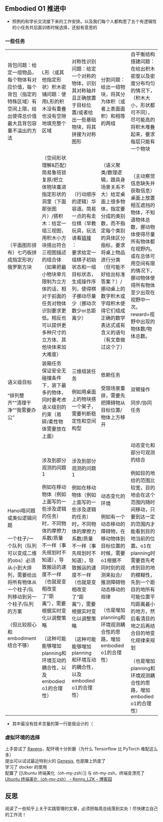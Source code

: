 ## Embodied O1 推进中

- 照例的和学长交流接下来的工作安排。以及我们每个人都构思了五个有逻辑性的小任务共后面训练时候选择，还挺有意思的  

### 一些任务

|                                                                                                                      |                                                                                                                                                                     |                                                                                                                                                                     |                                                                                                                                  |                                                                                                                                                                                                       |
| -------------------------------------------------------------------------------------------------------------------- | ------------------------------------------------------------------------------------------------------------------------------------------------------------------- | ------------------------------------------------------------------------------------------------------------------------------------------------------------------- | -------------------------------------------------------------------------------------------------------------------------------- | ----------------------------------------------------------------------------------------------------------------------------------------------------------------------------------------------------- |
| 背包问题：给定一组物品，每个物体有对应价值，每个背包（指定的特殊区域）有空间上限，给出使得总价值最大且背包容量不溢出的方法                                                        | L形（或其他指定形状）积木密铺问题：使用L形的积木没有重叠也没有空隙地填充整个区域                                                                                                                           | 对称性识别问题：给定一个对称的物体，识别其对称轴并且正确放置于目标位置/或者给出一些基础物块，将其拼接为对称图形                                                                                                            | 分割问题：给出一组物块，将其分为体积（或者上表面面积）和相等的两组                                                                                                | 自平衡结构搭建问题：在给出积木密度以及密度分布均匀的情况下，（积木大小，形状都可不同），尽可能高的将积木堆叠起来，要求每层只能有一个物块                                                                                                                                  |
| （平面图形排布）七巧板拼成指定形状/俄罗斯方块                                                                                              | （空间形状理解&匹配）简易鲁班锁复原/把立体物块塞进指定形状的洞里（下面那张图片）/搭积木：给定一组三视图，用积木小方块搭出符合三视图描述的组合体（如果把最小物块单元限制为立方体的话，相对于前面的任务对物体识别要求更低。相反也可以提供更多种尺寸的立方体、其他块体来加大难度）                           | （行动顺序的逻辑）华容道。简易一点的有走位棋（早教玩具，玩法请看[链接 ](https://detail.1688.com/offer/859014149699.html)：<br>要求给定一组棋子初始状态和一组目标状态，生成操作序列，使得棋子挪动尽量少（挪动次数少or总距离少）                        | （语义聚类/数理逻辑，跟具身场景关系不大）给定桌面上很多物体，指定要分成的类别数，而不指定每个类别的具体区分指标，要求将桌上物品进行分类（但可能不好给出标准答案？）/挪动桌上的数字积木或字母积木使得它们组成正确的数学表达式或有含义的语句（有文章做过这个了） | （主动察觉信息缺失并获取信息）桌面上放置相互遮挡的物体，不知道物体总数，挪动物体使得尽量所有物体都在视野内。或在总体可用空间有限的情况下，挪动物体使得所有物体至少出现在视野中一次。reward=视野中出现的物体数/物体总数。                                                                                      |
| 语义级目标<br><br>“排列整齐”“清理干净”“我需要办公”                                                                                     | 装箱任务 保证安全无碰撞条件下，装下最多的物体，同时要考虑语义级别的约束（易碎/柔性物体需要放在上面）                                                                                                                 | 三维组装任务<br><br>例如用桌面上的物块搭一个架子，需要判断稳定性和空间构型                                                                                                                           | 依赖任务<br><br>受限场景重排，需要先把障碍物从目标位置/物体上方移开                                                                                           | 双臂操作<br><br>同步/协同任务                                                                                                                                                                                   |
| Hanoi塔问题或类似逻辑问题<br><br>一个柱子/一个队列（队列可以变成二维的obs）必须从小到大排列，需要给出将所有物体从一个柱子/队列移动到另一个柱子/队列的方案<br><br>（但比较担心和embodiment结合不够） | 涉及到部分观测的问题1<br><br>例如在移动物体（例如上面写的一些涉及逻辑的任务）时，不同物体的摩擦力系数/质量不一样（事先规划时不知道），导致搬运的速度不一样（也就是变相改变了“距离”），需要根据实时变化以调整策略<br><br>（这种可能能够增加planning和环境互动的耦合性，以及embodied o1的合理性） | 涉及到部分观测的问题1<br><br>例如在移动物体（例如上面写的一些涉及逻辑的任务）时，不同物体的摩擦力系数/质量不一样（事先规划时不知道），导致搬运的速度不一样（也就是变相改变了“距离”），需要根据实时变化以调整策略<br><br>（这种可能能够增加planning和环境互动的耦合性，以及embodied o1的合理性） | 动态变化的环境<br><br>例如有一个动态移动的障碍物，在移动物体到目标位置的时候，需要o1根据不同时刻的观测来拟合/推测障碍物动态移动的规律<br><br>（也是增加planning和环境观测耦合性的思路，增加embodied o1的合理性）      | 动态变化和部分可观测的结合<br><br>例如目的地给的范围比较宽，目的地会在这个范围内随时间移动，只要到达一定的范围内才能看到目的地当前的位置。o1在planning时需要首先考虑到目的地的模糊性，先到一个距目的地所有可能位置平均距离最小的地方，然后看清目的地之后再结合目的地变化规律来规划<br><br>（也是增加planning和环境观测耦合性的思路，增加embodied o1的合理性） |

- 其中最没有技术含量的第一行是我设计的（

### 虚拟环境的选择

上手尝试了 [Ravens](https://github.com/google-research/ravens)，配环境十分折磨（为什么 Tensorflow 比 PyTorch 难配这么多）  
提出可以试试最近特别火的 [Genesis](https://genesis-embodied-ai.github.io/), 也是蹭上热度了  
学习了 docker 的使用  
配置了 [[Ubuntu 终端美化（oh-my-zsh）]] 与 oh-my-zsh，终端变漂亮了  
[Ubuntu 终端美化（oh-my-zsh） - Kenny\_LZK - 博客园](https://www.cnblogs.com/liuzhongkun/p/17064045.html)

## 反思

阅读了一些知乎上关于实践管理的文章，必须把每周总结落到实处！尽快建立自己的工作流！
